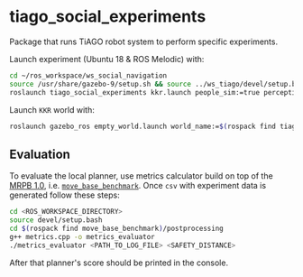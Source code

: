 # tiago_social_experiments
Package that runs TiAGO robot system to perform specific experiments.

Launch experiment (Ubuntu 18 & ROS Melodic) with:

```bash
cd ~/ros_workspace/ws_social_navigation
source /usr/share/gazebo-9/setup.sh && source ../ws_tiago/devel/setup.bash && source devel/setup.bash
roslaunch tiago_social_experiments kkr.launch people_sim:=true perception:=true local_planner:=hubero publish_goal:=true
```

Launch `KKR` world with:

```bash
roslaunch gazebo_ros empty_world.launch world_name:=$(rospack find tiago_sim_integration)/worlds/lab_012_v2_actor.world
```

## Evaluation

To evaluate the local planner, use metrics calculator build on top of the [MRPB 1.0](https://github.com/NKU-MobFly-Robotics/local-planning-benchmark), i.e. [`move_base_benchmark`](https://github.com/rayvburn/move_base_benchmark). Once `csv` with experiment data is generated follow these steps:

```bash
cd <ROS_WORKSPACE_DIRECTORY>
source devel/setup.bash
cd $(rospack find move_base_benchmark)/postprocessing
g++ metrics.cpp -o metrics_evaluator
./metrics_evaluator <PATH_TO_LOG_FILE> <SAFETY_DISTANCE>
```

After that planner's score should be printed in the console.
